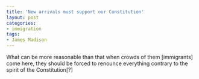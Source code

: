 ```yaml
---
title: 'New arrivals must support our Constitution'
layout: post
categories:
- immigration
tags:
- James Madison
---
```


What can be more reasonable than that when crowds of them \[immigrants\] come here, they should be forced to renounce everything contrary to the spirit of the Constitution\[?\]
